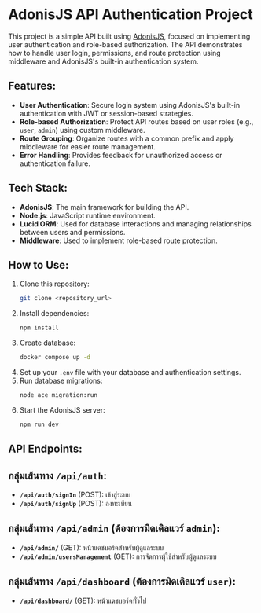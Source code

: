 
# AdonisJS API Authentication Project

This project is a simple API built using [AdonisJS](https://adonisjs.com/), focused on implementing user authentication and role-based authorization. The API demonstrates how to handle user login, permissions, and route protection using middleware and AdonisJS's built-in authentication system.

## Features:
- **User Authentication**: Secure login system using AdonisJS's built-in authentication with JWT or session-based strategies.
- **Role-based Authorization**: Protect API routes based on user roles (e.g., `user`, `admin`) using custom middleware.
- **Route Grouping**: Organize routes with a common prefix and apply middleware for easier route management.
- **Error Handling**: Provides feedback for unauthorized access or authentication failure.

## Tech Stack:
- **AdonisJS**: The main framework for building the API.
- **Node.js**: JavaScript runtime environment.
- **Lucid ORM**: Used for database interactions and managing relationships between users and permissions.
- **Middleware**: Used to implement role-based route protection.

## How to Use:
1. Clone this repository:
   ```bash
   git clone <repository_url>
   ```
2. Install dependencies:
   ```bash
   npm install
   ```
3. Create database:
   ```bash
   docker compose up -d
   ```
4. Set up your `.env` file with your database and authentication settings.
5. Run database migrations:
   ```bash
   node ace migration:run
   ```
6. Start the AdonisJS server:
   ```bash
   npm run dev
   ```

## API Endpoints:
## กลุ่มเส้นทาง `/api/auth`:
- **`/api/auth/signIn`** (POST): เข้าสู่ระบบ
- **`/api/auth/signUp`** (POST): ลงทะเบียน

## กลุ่มเส้นทาง `/api/admin` (ต้องการมิดเดิลแวร์ `admin`):
- **`/api/admin/`** (GET): หน้าแดชบอร์ดสำหรับผู้ดูแลระบบ
- **`/api/admin/usersManagement`** (GET): การจัดการผู้ใช้สำหรับผู้ดูแลระบบ

## กลุ่มเส้นทาง `/api/dashboard` (ต้องการมิดเดิลแวร์ `user`):
- **`/api/dashboard/`** (GET): หน้าแดชบอร์ดทั่วไป


